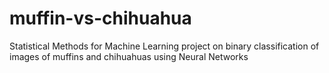 # muffin-vs-chihuahua
Statistical Methods for Machine Learning project on binary classification of images of muffins and chihuahuas using Neural Networks
